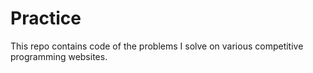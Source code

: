 # Practice

This repo contains code of the problems I solve on various competitive programming websites.
